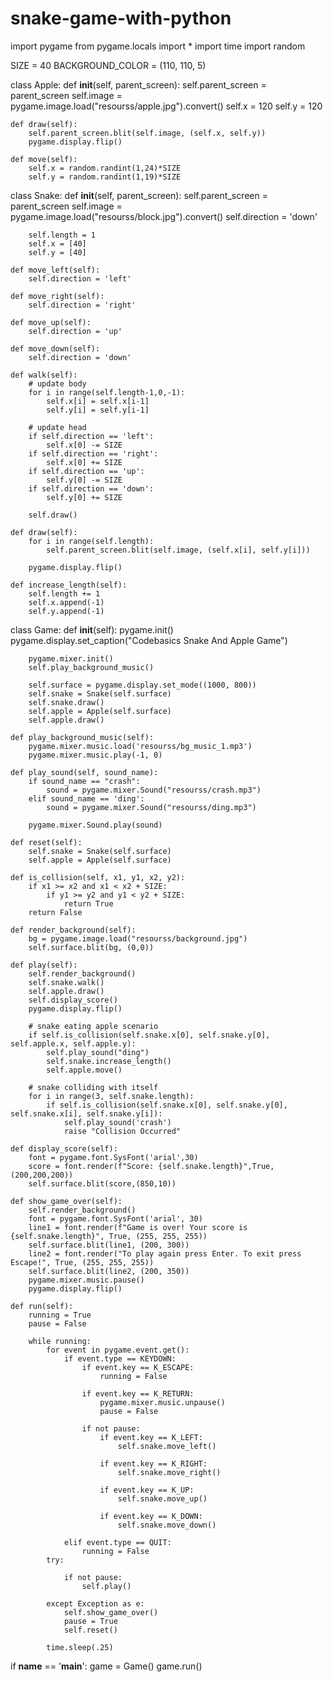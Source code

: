 # snake-game-with-python
import pygame
from pygame.locals import *
import time
import random

SIZE = 40
BACKGROUND_COLOR = (110, 110, 5)

class Apple:
    def __init__(self, parent_screen):
        self.parent_screen = parent_screen
        self.image = pygame.image.load("resourss/apple.jpg").convert()
        self.x = 120
        self.y = 120

    def draw(self):
        self.parent_screen.blit(self.image, (self.x, self.y))
        pygame.display.flip()

    def move(self):
        self.x = random.randint(1,24)*SIZE
        self.y = random.randint(1,19)*SIZE

class Snake:
    def __init__(self, parent_screen):
        self.parent_screen = parent_screen
        self.image = pygame.image.load("resourss/block.jpg").convert()
        self.direction = 'down'

        self.length = 1
        self.x = [40]
        self.y = [40]

    def move_left(self):
        self.direction = 'left'

    def move_right(self):
        self.direction = 'right'

    def move_up(self):
        self.direction = 'up'

    def move_down(self):
        self.direction = 'down'

    def walk(self):
        # update body
        for i in range(self.length-1,0,-1):
            self.x[i] = self.x[i-1]
            self.y[i] = self.y[i-1]

        # update head
        if self.direction == 'left':
            self.x[0] -= SIZE
        if self.direction == 'right':
            self.x[0] += SIZE
        if self.direction == 'up':
            self.y[0] -= SIZE
        if self.direction == 'down':
            self.y[0] += SIZE

        self.draw()

    def draw(self):
        for i in range(self.length):
            self.parent_screen.blit(self.image, (self.x[i], self.y[i]))

        pygame.display.flip()

    def increase_length(self):
        self.length += 1
        self.x.append(-1)
        self.y.append(-1)

class Game:
    def __init__(self):
        pygame.init()
        pygame.display.set_caption("Codebasics Snake And Apple Game")

        pygame.mixer.init()
        self.play_background_music()

        self.surface = pygame.display.set_mode((1000, 800))
        self.snake = Snake(self.surface)
        self.snake.draw()
        self.apple = Apple(self.surface)
        self.apple.draw()

    def play_background_music(self):
        pygame.mixer.music.load('resourss/bg_music_1.mp3')
        pygame.mixer.music.play(-1, 0)

    def play_sound(self, sound_name):
        if sound_name == "crash":
            sound = pygame.mixer.Sound("resourss/crash.mp3")
        elif sound_name == 'ding':
            sound = pygame.mixer.Sound("resourss/ding.mp3")

        pygame.mixer.Sound.play(sound)

    def reset(self):
        self.snake = Snake(self.surface)
        self.apple = Apple(self.surface)

    def is_collision(self, x1, y1, x2, y2):
        if x1 >= x2 and x1 < x2 + SIZE:
            if y1 >= y2 and y1 < y2 + SIZE:
                return True
        return False

    def render_background(self):
        bg = pygame.image.load("resourss/background.jpg")
        self.surface.blit(bg, (0,0))

    def play(self):
        self.render_background()
        self.snake.walk()
        self.apple.draw()
        self.display_score()
        pygame.display.flip()

        # snake eating apple scenario
        if self.is_collision(self.snake.x[0], self.snake.y[0], self.apple.x, self.apple.y):
            self.play_sound("ding")
            self.snake.increase_length()
            self.apple.move()

        # snake colliding with itself
        for i in range(3, self.snake.length):
            if self.is_collision(self.snake.x[0], self.snake.y[0], self.snake.x[i], self.snake.y[i]):
                self.play_sound('crash')
                raise "Collision Occurred"

    def display_score(self):
        font = pygame.font.SysFont('arial',30)
        score = font.render(f"Score: {self.snake.length}",True,(200,200,200))
        self.surface.blit(score,(850,10))

    def show_game_over(self):
        self.render_background()
        font = pygame.font.SysFont('arial', 30)
        line1 = font.render(f"Game is over! Your score is {self.snake.length}", True, (255, 255, 255))
        self.surface.blit(line1, (200, 300))
        line2 = font.render("To play again press Enter. To exit press Escape!", True, (255, 255, 255))
        self.surface.blit(line2, (200, 350))
        pygame.mixer.music.pause()
        pygame.display.flip()

    def run(self):
        running = True
        pause = False

        while running:
            for event in pygame.event.get():
                if event.type == KEYDOWN:
                    if event.key == K_ESCAPE:
                        running = False

                    if event.key == K_RETURN:
                        pygame.mixer.music.unpause()
                        pause = False

                    if not pause:
                        if event.key == K_LEFT:
                            self.snake.move_left()

                        if event.key == K_RIGHT:
                            self.snake.move_right()

                        if event.key == K_UP:
                            self.snake.move_up()

                        if event.key == K_DOWN:
                            self.snake.move_down()

                elif event.type == QUIT:
                    running = False
            try:

                if not pause:
                    self.play()

            except Exception as e:
                self.show_game_over()
                pause = True
                self.reset()

            time.sleep(.25)

if __name__ == '__main__':
    game = Game()
    game.run()
